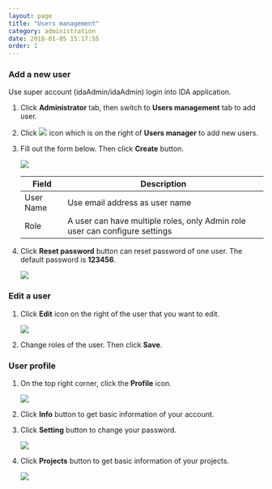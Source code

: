 ```yaml
---
layout: page
title: "Users management"
category: administration
date: 2018-01-05 15:17:55
order: 1
---
```


### Add a new user 
  Use super account (idaAdmin/idaAdmin) login into IDA application.
  1. Click **Administrator** tab, then switch to  **Users management** tab to add user.  
  2. Click ![][add_icon] icon which is on the right of **Users manager** to add new users. 
  3. Fill out the form below. Then click **Create** button.
  
     ![][administrator_add]  
	
     |   Field       | Description               |
     | --------------|---------------------------| 
     | User Name     | Use email address as user name| 
     | Role          | A user can have multiple roles, only Admin role user can configure settings|
                
  4. Click **Reset password** button can reset password of one user. The default password is **123456**.
  
     ![][administrator_reset_password]  
	

### Edit a user 
  1. Click **Edit** icon on the right of the user that you want to edit.
  
     ![][administrator_edit_user]
     
  2. Change roles of the user. Then click **Save**.
  
### User profile 
  
  1. On the top right corner, click the  **Profile** icon.
  
     ![][administrator_profile]
     
  2. Click **Info** button to get basic information of your account.
  
  3. Click **Setting** button to change your password.
  
      ![][administrator_password]
  
  4. Click **Projects** button to get basic information of your projects.
  
      ![][administrator_profile_page]
  
  
[administrator_add]: ../images/administrator/Administrator_add.png
[administrator_profile]: ../images/administrator/administrator_profile.PNG
[administrator_profile_page]: ../images/administrator/administrator_profile_page.PNG
[administrator_password]: ../images/administrator/administrator_password.png
[add_icon]: ../images/administrator/Administrator_add_icon.png
[administrator_reset_password]: ../images/administrator/administrator_reset_password.png
[administrator_edit_user]: ../images/administrator/administrator_edit_user.png

